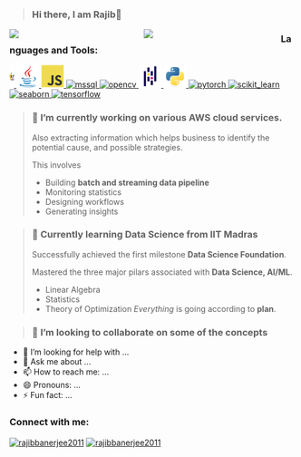 
> ### Hi there, I am Rajib👋






<p align="left">
<img width="47%" align="left" src="https://github-readme-stats.vercel.app/api?username=rajibbanerjee&show_icons=true&theme=radical" />
<img  width="48%" align="left" src="https://github-readme-stats.vercel.app/api/top-langs/?username=rajibbanerjee&layout=compact" /> 
</p>


<h3 align="left">Languages and Tools:</h3>

<p align="left"> 
 
 <a href="https://aws.amazon.com" target="_blank" rel="noreferrer"> 
<img src="https://raw.githubusercontent.com/devicons/devicon/master/icons/amazonwebservices/amazonwebservices-original-wordmark.svg" alt="aws" width="8&" height="40"/> </a>  <a href="https://www.java.com" target="_blank" rel="noreferrer"> 
<img src="https://raw.githubusercontent.com/devicons/devicon/master/icons/java/java-original.svg" alt="java" width="40" height="40"/> </a>  <a href="https://developer.mozilla.org/en-US/docs/Web/JavaScript" target="_blank" rel="noreferrer"> <img src="https://raw.githubusercontent.com/devicons/devicon/master/icons/javascript/javascript-original.svg" alt="javascript" width="40" height="40"/> </a> <a href="https://www.microsoft.com/en-us/sql-server" target="_blank" rel="noreferrer"> <img src="https://www.svgrepo.com/show/303229/microsoft-sql-server-logo.svg" alt="mssql" width="40" height="40"/> </a> <a href="https://opencv.org/" target="_blank" rel="noreferrer"> <img src="https://www.vectorlogo.zone/logos/opencv/opencv-icon.svg" alt="opencv" width="40" height="40"/> </a> <a href="https://pandas.pydata.org/" target="_blank" rel="noreferrer"> <img src="https://raw.githubusercontent.com/devicons/devicon/2ae2a900d2f041da66e950e4d48052658d850630/icons/pandas/pandas-original.svg" alt="pandas" width="40" height="40"/> </a>  <a href="https://www.python.org" target="_blank" rel="noreferrer"> <img src="https://raw.githubusercontent.com/devicons/devicon/master/icons/python/python-original.svg" alt="python" width="40" height="40"/> </a> <a href="https://pytorch.org/" target="_blank" rel="noreferrer"> <img src="https://www.vectorlogo.zone/logos/pytorch/pytorch-icon.svg" alt="pytorch" width="40" height="40"/> </a> <a href="https://scikit-learn.org/" target="_blank" rel="noreferrer"> <img src="https://upload.wikimedia.org/wikipedia/commons/0/05/Scikit_learn_logo_small.svg" alt="scikit_learn" width="40" height="40"/> </a> <a href="https://seaborn.pydata.org/" target="_blank" rel="noreferrer"> <img src="https://seaborn.pydata.org/_images/logo-mark-lightbg.svg" alt="seaborn" width="40" height="40"/> </a> <a href="https://www.tensorflow.org" target="_blank" rel="noreferrer"> <img src="https://www.vectorlogo.zone/logos/tensorflow/tensorflow-icon.svg" alt="tensorflow" width="40" height="40"/> </a> 
</p>








 <p align="left">
 
> ### 🔭 I’m currently working on various **AWS cloud services**.
> Also extracting information which helps business to identify the potential cause, and possible strategies.
> 
> This involves
> 
> - Building **batch and streaming data pipeline**
> - Monitoring statistics
> - Designing workflows
> - Generating insights
> 


 
> ### 🌱 Currently learning **Data Science** from **IIT Madras**
> Successfully achieved the first milestone **Data Science Foundation**.
> 
> Mastered the three major pilars associated with **Data Science, AI/ML**.
> 
> - Linear Algebra
> - Statistics
> - Theory of Optimization
> *Everything* is going according to **plan**.
> 

 


> ### 👯 I’m looking to collaborate on some of the concepts 


- 🤔 I’m looking for help with ...
- 💬 Ask me about ...
- 📫 How to reach me: ...
- 😄 Pronouns: ...
- ⚡ Fun fact: ...

</p>

<h3 align="left">Connect with me:</h3>
<p align="left">
<a href="https://linkedin.com/in/rajibbanerjee2011" target="blank"><img align="center" src="https://raw.githubusercontent.com/rahuldkjain/github-profile-readme-generator/master/src/images/icons/Social/linked-in-alt.svg" alt="rajibbanerjee2011" height="30" width="40" /></a>
<a href="https://fb.com/rajibbanerjee2011" target="blank"><img align="center" src="https://raw.githubusercontent.com/rahuldkjain/github-profile-readme-generator/master/src/images/icons/Social/facebook.svg" alt="rajibbanerjee2011" height="30" width="40" /></a>
</p>

